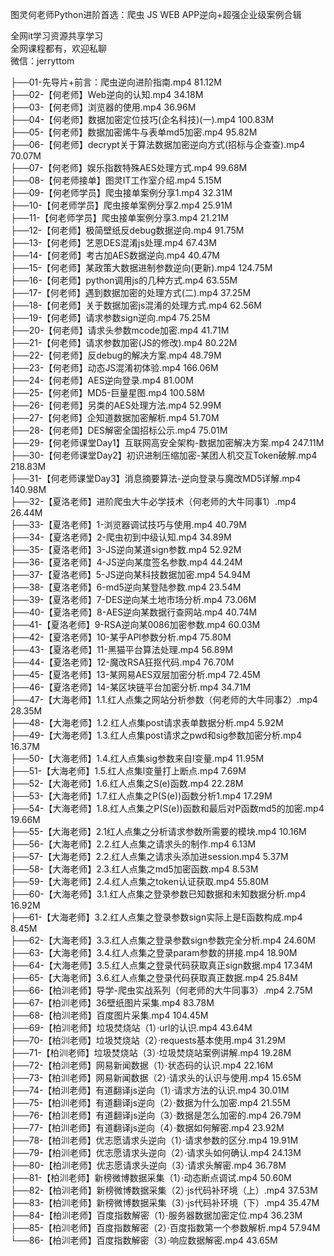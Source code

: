 图灵何老师Python进阶首选：爬虫 JS WEB APP逆向+超强企业级案例合辑

全网it学习资源共享学习<br>全网课程都有，欢迎私聊<br>微信：jerryttom<br>

├──01-先导片+前言：爬虫逆向进阶指南.mp4 81.12M<br> ├──02-【何老师】Web逆向的认知.mp4 34.18M<br> ├──03-【何老师】浏览器的使用.mp4 36.96M<br> ├──04-【何老师】数据加密定位技巧(企名科技)(一).mp4 100.83M<br> ├──05-【何老师】数据加密烯牛与表单md5加密.mp4 95.82M<br> ├──06-【何老师】decrypt关于算法数据加密逆向方式(招标与企查查).mp4 70.07M<br> ├──07-【何老师】娱乐指数特殊AES处理方式.mp4 99.68M<br> ├──08-【何老师接单】图灵IT工作室介绍.mp4 5.15M<br> ├──09-【何老师学员】爬虫接单案例分享1.mp4 32.31M<br> ├──10-【何老师学员】爬虫接单案例分享2.mp4 25.91M<br> ├──11-【何老师学员】爬虫接单案例分享3.mp4 21.21M<br> ├──12-【何老师】极简壁纸反debug数据逆向.mp4 91.75M<br> ├──13-【何老师】艺恩DES混淆js处理.mp4 67.43M<br> ├──14-【何老师】考古加AES数据逆向.mp4 40.47M<br> ├──15-【何老师】某政策大数据进制参数逆向(更新).mp4 124.75M<br> ├──16-【何老师】python调用js的几种方式.mp4 63.55M<br> ├──17-【何老师】遇到数据加密的处理方式(二).mp4 37.25M<br> ├──18-【何老师】关于数据加密js混淆的处理方式.mp4 62.56M<br> ├──19-【何老师】请求参数sign逆向.mp4 75.25M<br> ├──20-【何老师】请求头参数mcode加密.mp4 41.71M<br> ├──21-【何老师】请求参数加密(JS的修改).mp4 80.22M<br> ├──22-【何老师】反debug的解决方案.mp4 48.79M<br> ├──23-【何老师】动态JS混淆初体验.mp4 166.06M<br> ├──24-【何老师】AES逆向登录.mp4 81.00M<br> ├──25-【何老师】MD5-巨量星图.mp4 100.58M<br> ├──26-【何老师】另类的AES处理方法.mp4 52.99M<br> ├──27-【何老师】企知道数据加密解析.mp4 51.70M<br> ├──28-【何老师】DES解密全国招标公示.mp4 75.01M<br> ├──29-【何老师课堂Day1】互联网高安全架构-数据加密解决方案.mp4 247.11M<br> ├──30-【何老师课堂Day2】初识进制压缩加密-某团人机交互Token破解.mp4 218.83M<br> ├──31-【何老师课堂Day3】消息摘要算法-逆向登录与魔改MD5详解.mp4 140.98M<br> ├──32-【夏洛老师】进阶爬虫大牛必学技术（何老师的大牛同事1）.mp4 26.44M<br> ├──33-【夏洛老师】1-浏览器调试技巧与使用.mp4 40.79M<br> ├──34-【夏洛老师】2-爬虫初到中级认知.mp4 34.89M<br> ├──35-【夏洛老师】3-JS逆向某道sign参数.mp4 52.92M<br> ├──36-【夏洛老师】4-JS逆向某度签名参数.mp4 44.24M<br> ├──37-【夏洛老师】5-JS逆向某科技数据加密.mp4 54.94M<br> ├──38-【夏洛老师】6-md5逆向某登陆参数.mp4 23.54M<br> ├──39-【夏洛老师】7-DES逆向某土地市场分析.mp4 73.06M<br> ├──40-【夏洛老师】8-AES逆向某数据行查网站.mp4 40.74M<br> ├──41-【夏洛老师】9-RSA逆向某0086加密参数.mp4 60.03M<br> ├──42-【夏洛老师】10-某乎API参数分析.mp4 75.80M<br> ├──43-【夏洛老师】11-黑猫平台算法处理.mp4 56.89M<br> ├──44-【夏洛老师】12-魔改RSA狂抠代码.mp4 76.70M<br> ├──45-【夏洛老师】13-某网易AES双层加密分析.mp4 72.45M<br> ├──46-【夏洛老师】14-某区块链平台加密分析.mp4 34.71M<br> ├──47-【大海老师】1.1.红人点集之网站分析参数（何老师的大牛同事2）.mp4 28.35M<br> ├──48-【大海老师】1.2.红人点集post请求表单数据分析.mp4 5.92M<br> ├──49-【大海老师】1.3.红人点集post请求之pwd和sig参数加密分析.mp4 16.37M<br> ├──50-【大海老师】1.4.红人点集sig参数来自l变量.mp4 11.95M<br> ├──51-【大海老师】1.5.红人点集l变量打上断点.mp4 7.69M<br> ├──52-【大海老师】1.6.红人点集之S(e)函数.mp4 22.28M<br> ├──53-【大海老师】1.7.红人点集之P(S(e))函数分析1.mp4 17.29M<br> ├──54-【大海老师】1.8.红人点集之P(S(e))函数和最后对P函数md5的加密.mp4 19.66M<br> ├──55-【大海老师】2.1红人点集之分析请求参数所需要的模块.mp4 10.16M<br> ├──56-【大海老师】2.2.红人点集之请求头的制作.mp4 6.13M<br> ├──57-【大海老师】2.2.红人点集之请求头添加进session.mp4 5.37M<br> ├──58-【大海老师】2.3.红人点集之md5加密函数.mp4 8.53M<br> ├──59-【大海老师】2.4.红人点集之token认证获取.mp4 55.80M<br> ├──60-【大海老师】3.1.红人点集之登录参数已知数据和未知数据分析.mp4 16.92M<br> ├──61-【大海老师】3.2.红人点集之登录参数sign实际上是E函数构成.mp4 8.45M<br> ├──62-【大海老师】3.3.红人点集之登录参数sign参数完全分析.mp4 24.60M<br> ├──63-【大海老师】3.4.红人点集之登录param参数的拼接.mp4 18.90M<br> ├──64-【大海老师】3.5.红人点集之登录代码获取真正sign数据.mp4 17.34M<br> ├──65-【大海老师】3.6.红人点集之登录代码获取真正数据.mp4 25.84M<br> ├──66-【柏汌老师】导学-爬虫实战系列（何老师的大牛同事3）.mp4 2.75M<br> ├──67-【柏汌老师】36壁纸图片采集.mp4 83.78M<br> ├──68-【柏汌老师】百度图片采集.mp4 104.45M<br> ├──69-【柏汌老师】垃圾焚烧站（1）·url的认识.mp4 43.64M<br> ├──70-【柏汌老师】垃圾焚烧站（2）·requests基本使用.mp4 31.29M<br> ├──71-【柏汌老师】垃圾焚烧站（3）·垃圾焚烧站案例讲解.mp4 19.28M<br> ├──72-【柏汌老师】网易新闻数据（1）·状态码的认识.mp4 22.16M<br> ├──73-【柏汌老师】网易新闻数据（2）·请求头的认识与使用.mp4 15.65M<br> ├──74-【柏汌老师】有道翻译js逆向（1）·请求方法的认识.mp4 30.01M<br> ├──75-【柏汌老师】有道翻译js逆向（2）·数据为什么加密.mp4 21.55M<br> ├──76-【柏汌老师】有道翻译js逆向（3）·数据是怎么加密的.mp4 26.79M<br> ├──77-【柏汌老师】有道翻译js逆向（4）·数据如何解密.mp4 23.92M<br> ├──78-【柏汌老师】优志愿请求头逆向（1）·请求参数的区分.mp4 19.91M<br> ├──79-【柏汌老师】优志愿请求头逆向（2）·请求头如何确认.mp4 24.13M<br> ├──80-【柏汌老师】优志愿请求头逆向（3）·请求头解密.mp4 36.78M<br> ├──81-【柏汌老师】新榜微博数据采集（1）·动态断点调试.mp4 50.60M<br> ├──82-【柏汌老师】新榜微博数据采集（2）·js代码补环境（上）.mp4 37.53M<br> ├──83-【柏汌老师】新榜微博数据采集（3）·js代码补环境（下）.mp4 35.47M<br> ├──84-【柏汌老师】百度指数解密（1）·服务器数据加密定位.mp4 36.23M<br> ├──85-【柏汌老师】百度指数解密（2）·百度指数第一个参数解析.mp4 57.94M<br> └──86-【柏汌老师】百度指数解密（3）·响应数据解密.mp4 43.65M